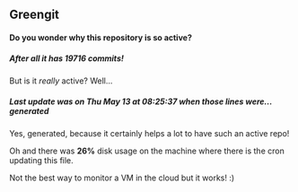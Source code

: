 ## Greengit

#### Do you wonder why this repository is so active?

##### After all it has 19716 commits!

But is it *really* active? Well...

##### Last update was on Thu May 13 at 08:25:37 when those lines were... generated

Yes, generated, because it certainly helps a lot to have such an active repo!

Oh and there was **26%** disk usage on the machine
where there is the cron updating this file.

Not the best way to monitor a VM in the cloud but it works! :)
